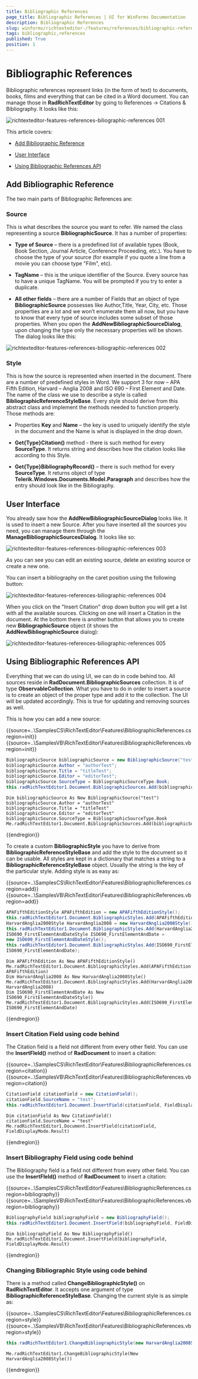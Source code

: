 ```yaml
---
title: Bibliographic References
page_title: Bibliographic References | UI for WinForms Documentation
description: Bibliographic References
slug: winforms/richtexteditor-/features/references/bibliographic-references
tags: bibliographic,references
published: True
position: 1
---
```


# Bibliographic References



Bibliographic references represent links (in the form of text) to documents, books, films and everything that can be cited in a Word document. You can manage those in __RadRichTextEditor__ by going to References -> Citations & Bibliography. It looks like this:

![richtexteditor-features-references-biliographic-references 001](images/richtexteditor-features-references-biliographic-references001.png)

This article covers:

* [Add Bibliographic Reference](#add-bibliographic-reference)

* [User Interface](#user-interface)

* [Using Bibliographic References API](#using-bibliographic-references-api)

## Add Bibliographic Reference

The two main parts of Bibliographic References are:

### Source

This is what describes the source you want to refer. We named the class representing a source __BibliographicSource__. It has a number of properties:
            

* __Type of Source__ – there is a predefined list of available types (Book, Book Section, Journal Article, Conference Proceeding, etc.). You have to choose the type of your source (for example if you quote a line from a movie you can choose type "Film", etc).
                

* __TagName__ – this is the unique identifier of the Source. Every source has to have a unique TagName. You will be prompted if you try to enter a duplicate.
                

* __All other fields__ – there are a number of Fields that an object of type __BibliographicSource__ possesses like Author,Title, Year, City, etc. Those properties are a lot and we won’t enumerate them all now, but you have to know that every type of source includes some subset of those properties. When you open the __AddNewBibliographicSourceDialog__, upon changing the type only the necessary properties will be shown. The dialog looks like this:

![richtexteditor-features-references-biliographic-references 002](images/richtexteditor-features-references-biliographic-references002.png)

### Style

This is how the source is represented when inserted in the document. There are a number of predefined styles in Word. We support 3 for now – APA Fifth Edition, Harvard – Anglia 2008 and ISO 690 – First Element and Date. The name of the class we use to describe a style is called __BibliographicReferenceStyleBase__. Every style should derive from this abstract class and implement the methods needed to function properly. Those methods are:
            

* Properties __Key__ and __Name__ – the key is used to uniquely identify the style in the document and the Name is what is displayed in the drop down.
              

* __Get{Type}Citation()__  method -  there is such method for every __SourceType__. It returns string and describes how the citation looks like according to this Style.
              

* __Get{Type}BibliographyRecord()__ – there is such method for every __SourceType__. It returns object of type __Telerik.Windows.Documents.Model.Paragraph__ and describes how the entry should look like in the Bibliography.
              

## User Interface

You already saw how the __AddNewBibliographicSourceDialog__ looks like. It is used to insert a new Source. After you have inserted all the sources you need, you can manage them through the __ManageBibliographicSourcesDialog__. It looks like so:

![richtexteditor-features-references-biliographic-references 003](images/richtexteditor-features-references-biliographic-references003.png)

As you can see you can edit an existing source, delete an existing source or create a new one.

You can insert a bibliography on the caret position using the following button:

![richtexteditor-features-references-biliographic-references 004](images/richtexteditor-features-references-biliographic-references004.png)

When you click on the "Insert Citation" drop down button you will get a list with all the available sources. Clicking on one will insert a Citation in the document. At the bottom there is another button that allows you to create new __BibliographicSource__ object (it shows the __AddNewBibliographicSource__ dialog):

![richtexteditor-features-references-biliographic-references 005](images/richtexteditor-features-references-biliographic-references005.png)

## Using Bibliographic References API

Everything that we can do using UI, we can do in code behind too. All sources reside in __RadDocument.BibliographicSources__ collection. It is of type __ObservableCollection<BibliographicSource>__. What you have to do in order to insert a source is to create an object of the proper type and add it to the collection. The UI will be updated accordingly. This is true for updating and removing sources as well.
        
This is how you can add a new source:

{{source=..\SamplesCS\RichTextEditor\Features\BibliographicReferences.cs region=init}} 
{{source=..\SamplesVB\RichTextEditor\Features\BibliographicReferences.vb region=init}} 

````C#
BibliographicSource bibliographicSource = new BibliographicSource("test");
bibliographicSource.Author = "authorTest";
bibliographicSource.Title = "titleTest";
bibliographicSource.Editor = "editorTest";
bibliographicSource.SourceType = BibliographicSourceType.Book;
this.radRichTextEditor1.Document.BibliographicSources.Add(bibliographicSource);

````
````VB.NET
Dim bibliographicSource As New BibliographicSource("test")
bibliographicSource.Author = "authorTest"
bibliographicSource.Title = "titleTest"
bibliographicSource.Editor = "editorTest"
bibliographicSource.SourceType = BibliographicSourceType.Book
Me.radRichTextEditor1.Document.BibliographicSources.Add(bibliographicSource)

````

{{endregion}} 
 
To create a custom __BibliographicStyle__ you have to derive from __BibliographicReferenceStyleBase__ and  add the style to the document so it can be usable. All styles are kept in a dictionary that matches a string to a  __BibliographicReferenceStyleBase__ object. Usually the string is the key of the particular style. Adding style is as easy as:


{{source=..\SamplesCS\RichTextEditor\Features\BibliographicReferences.cs region=add}} 
{{source=..\SamplesVB\RichTextEditor\Features\BibliographicReferences.vb region=add}} 

````C#
APAFifthEditionStyle APAFifthEdition = new APAFifthEditionStyle();
this.radRichTextEditor1.Document.BibliographicStyles.Add(APAFifthEdition.Key, APAFifthEdition);
HarvardAnglia2008Style HarvardAnglia2008 = new HarvardAnglia2008Style();
this.radRichTextEditor1.Document.BibliographicStyles.Add(HarvardAnglia2008.Key, HarvardAnglia2008);
ISO690_FirstElementAndDateStyle ISO690_FirstElementAndDate =
new ISO690_FirstElementAndDateStyle();
this.radRichTextEditor1.Document.BibliographicStyles.Add(ISO690_FirstElementAndDate.Key,
ISO690_FirstElementAndDate);

````
````VB.NET
Dim APAFifthEdition As New APAFifthEditionStyle()
Me.radRichTextEditor1.Document.BibliographicStyles.Add(APAFifthEdition.Key, APAFifthEdition)
Dim HarvardAnglia2008 As New HarvardAnglia2008Style()
Me.radRichTextEditor1.Document.BibliographicStyles.Add(HarvardAnglia2008.Key, HarvardAnglia2008)
Dim ISO690_FirstElementAndDate As New ISO690_FirstElementAndDateStyle()
Me.radRichTextEditor1.Document.BibliographicStyles.Add(ISO690_FirstElementAndDate.Key, ISO690_FirstElementAndDate)

````

{{endregion}} 


### Insert Citation Field using code behind

The Citation field is a field not different from every other field. You can use the __InsertFIeld()__ method of  __RadDocument__ to insert a citation:

{{source=..\SamplesCS\RichTextEditor\Features\BibliographicReferences.cs region=citation}} 
{{source=..\SamplesVB\RichTextEditor\Features\BibliographicReferences.vb region=citation}} 

````C#
CitationField citationField = new CitationField();
citationField.SourceName = "test";
this.radRichTextEditor1.Document.InsertField(citationField, FieldDisplayMode.Result);

````
````VB.NET
Dim citationField As New CitationField()
citationField.SourceName = "test"
Me.radRichTextEditor1.Document.InsertField(citationField, FieldDisplayMode.Result)

````

{{endregion}} 


### Insert Bibliography Field using code behind

The Bibliography field is a field not different from every other field. You can use the __InsertFIeld()__ method of
 __RadDocument__ to insert a citation:


{{source=..\SamplesCS\RichTextEditor\Features\BibliographicReferences.cs region=bibliography}} 
{{source=..\SamplesVB\RichTextEditor\Features\BibliographicReferences.vb region=bibliography}} 

````C#
BibliographyField bibliographyField = new BibliographyField();
this.radRichTextEditor1.Document.InsertField(bibliographyField, FieldDisplayMode.Result);

````
````VB.NET
Dim bibliographyField As New BibliographyField()
Me.radRichTextEditor1.Document.InsertField(bibliographyField, FieldDisplayMode.Result)

````

{{endregion}} 


### Changing Bibliographic Style using code behind

There is a method called __ChangeBibliographicStyle()__ on __RadRichTextEditor__. It accepts one argument of type __BibliographicReferenceStyleBase__. Changing the current style is as simple as:


{{source=..\SamplesCS\RichTextEditor\Features\BibliographicReferences.cs region=style}} 
{{source=..\SamplesVB\RichTextEditor\Features\BibliographicReferences.vb region=style}} 

````C#
this.radRichTextEditor1.ChangeBibliographicStyle(new HarvardAnglia2008Style());

````
````VB.NET
Me.radRichTextEditor1.ChangeBibliographicStyle(New HarvardAnglia2008Style())

````

{{endregion}} 



